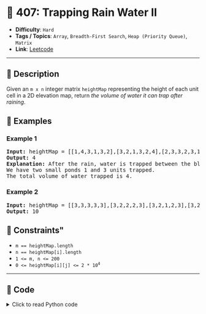 # 🧩 407: Trapping Rain Water II

- **Difficulty**: `Hard`
- **Tags / Topics**: `Array`, `Breadth-First Search`, `Heap (Priority Queue)`, `Matrix`
- **Link**: [Leetcode](https://leetcode.com/problems/trapping-rain-water-ii/)

---

## 📜 Description

<p>Given an <code>m x n</code> integer matrix <code>heightMap</code> representing the height of each unit cell in a 2D elevation map, return <em>the volume of water it can trap after raining</em>.</p>




## 🧪 Examples

### Example 1
<pre>
<strong>Input:</strong> heightMap = [[1,4,3,1,3,2],[3,2,1,3,2,4],[2,3,3,2,3,1]]
<strong>Output:</strong> 4
<strong>Explanation:</strong> After the rain, water is trapped between the blocks.
We have two small ponds 1 and 3 units trapped.
The total volume of water trapped is 4.
</pre>


### Example 2
<pre>
<strong>Input:</strong> heightMap = [[3,3,3,3,3],[3,2,2,2,3],[3,2,1,2,3],[3,2,2,2,3],[3,3,3,3,3]]
<strong>Output:</strong> 10
</pre>




## 📌 Constraints"
<ul>
	<li><code>m == heightMap.length</code></li>
	<li><code>n == heightMap[i].length</code></li>
	<li><code>1 &lt;= m, n &lt;= 200</code></li>
	<li><code>0 &lt;= heightMap[i][j] &lt;= 2 * 10<sup>4</sup></code></li>
</ul>



---
<!--- code section starts -->
## 🧠 Code



<details>
<summary>Click to read Python code</summary>

```python
class Solution:
    def trapRainWater(self, heightMap: List[List[int]]) -> int:
        n = len(heightMap)
        m = len(heightMap[0])

        h = []

        for i in range(n):
            for j in range(m):
                if i == 0 or j == 0 or i == n - 1 or j == m - 1:
                    heapq.heappush(h, (heightMap[i][j], i, j))
                    heightMap[i][j] = -1

        res = 0
        level = 0

        while h:
            height, i, j = heapq.heappop(h)
            level = max(level, height)
            for ni, nj in ((i + 1, j), (i - 1, j), (i, j + 1), (i, j - 1)):
                if ni < 0 or ni >= n or nj < 0 or nj >= m:
                    continue
                curr = heightMap[ni][nj]
                if curr == -1:
                    continue
                if level > curr:
                    res += level - curr
                heapq.heappush(h, (curr, ni, nj))
                heightMap[ni][nj] = -1
        return res

```

</details>
    

<!--- code section ends -->
